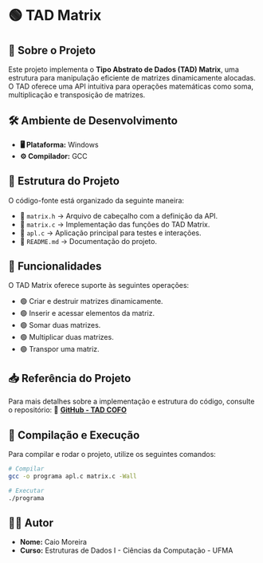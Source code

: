 # 🟢 TAD Matrix

## 📌 Sobre o Projeto
Este projeto implementa o **Tipo Abstrato de Dados (TAD) Matrix**, uma estrutura para manipulação eficiente de matrizes dinamicamente alocadas. O TAD oferece uma API intuitiva para operações matemáticas como soma, multiplicação e transposição de matrizes.

## 🛠️ Ambiente de Desenvolvimento
- **🖥️ Plataforma:** Windows
- **⚙️ Compilador:** GCC

## 📑 Estrutura do Projeto
O código-fonte está organizado da seguinte maneira:
- 📜 `matrix.h` → Arquivo de cabeçalho com a definição da API.
- 📜 `matrix.c` → Implementação das funções do TAD Matrix.
- 📜 `apl.c` → Aplicação principal para testes e interações.
- 📜 `README.md` → Documentação do projeto.

## 🔄 Funcionalidades
O TAD Matrix oferece suporte às seguintes operações:
- 🟢 Criar e destruir matrizes dinamicamente.
- 🟢 Inserir e acessar elementos da matriz.
- 🟢 Somar duas matrizes.
- 🟢 Multiplicar duas matrizes.
- 🟢 Transpor uma matriz.

## 📥 Referência do Projeto
Para mais detalhes sobre a implementação e estrutura do código, consulte o repositório:
🔗 **[GitHub - TAD COFO](https://github.com/caiomoreirab/tad-cofo.git)**

## 🚀 Compilação e Execução
Para compilar e rodar o projeto, utilize os seguintes comandos:

```sh
# Compilar
gcc -o programa apl.c matrix.c -Wall

# Executar
./programa
```

## 👨‍💻 Autor
- **Nome:** Caio Moreira
- **Curso:** Estruturas de Dados I - Ciências da Computação - UFMA

